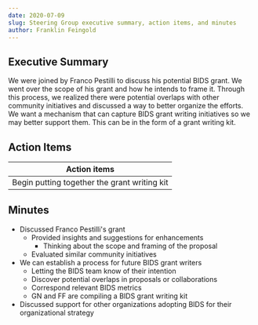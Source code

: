 ```yaml
---
date: 2020-07-09
slug: Steering Group executive summary, action items, and minutes
author: Franklin Feingold
---
```



<!-- more -->




## Executive Summary

We were joined by Franco Pestilli to discuss his potential BIDS grant. We went over the scope of his grant and how he intends to frame it. Through this process, we realized there were potential overlaps with other community initiatives and discussed a way to better organize the efforts. We want a mechanism that can capture BIDS grant writing initiatives so we may better support them. This can be in the form of a grant writing kit.

## Action Items

| Action items |
| ------------ |
| Begin putting together the grant writing kit |


## Minutes

- Discussed Franco Pestilli's grant
  - Provided insights and suggestions for enhancements
    - Thinking about the scope and framing of the proposal
  - Evaluated similar community initiatives
- We can establish a process for future BIDS grant writers
  - Letting the BIDS team know of their intention
  - Discover potential overlaps in proposals or collaborations
  - Correspond relevant BIDS metrics
  - GN and FF are compiling a BIDS grant writing kit
- Discussed support for other organizations adopting BIDS for their organizational strategy
